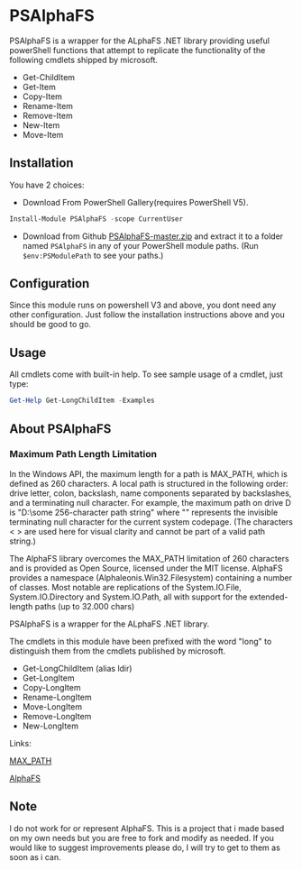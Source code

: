 PSAlphaFS
=======

PSAlphaFS is a wrapper for the ALphaFS .NET library providing useful powerShell functions that attempt to replicate the functionality of the following cmdlets shipped by microsoft.

* Get-ChildItem
* Get-Item
* Copy-Item
* Rename-Item
* Remove-Item
* New-Item
* Move-Item


## Installation

You have 2 choices:
* Download From PowerShell Gallery(requires PowerShell V5).

```powershell
Install-Module PSAlphaFS -scope CurrentUser
```
* Download from Github [PSAlphaFS-master.zip](https://github.com/v2kiran/PSAlphaFS/archive/master.zip) and extract it to a folder named `PSAlphaFS` in any of your PowerShell module paths. (Run `$env:PSModulePath` to see your paths.)



## Configuration

Since this module runs on powershell V3 and above, you dont need any other configuration. Just follow the installation instructions above and you should be good to go.

## Usage

All cmdlets come with built-in help. To see sample usage of a cmdlet, just type:

```powershell
Get-Help Get-LongChildItem -Examples
```

## About PSAlphaFS

### Maximum Path Length Limitation
In the Windows API, the maximum length for a path is MAX_PATH, which is defined as 260 characters. A local path is structured in the following order: drive letter, colon, backslash, name components separated by backslashes, and a terminating null character. For example, the maximum path on drive D is "D:\some 256-character path string<NUL>" where "<NUL>" represents the invisible terminating null character for the current system codepage. (The characters < > are used here for visual clarity and cannot be part of a valid path string.)

The AlphaFS library overcomes the MAX_PATH limitation of 260 characters and is provided as Open Source, licensed under the MIT license. AlphaFS provides a namespace (Alphaleonis.Win32.Filesystem) containing a number of classes. Most notable are replications of the System.IO.File, System.IO.Directory and System.IO.Path, all with support for the extended-length paths (up to 32.000 chars)

PSAlphaFS is a wrapper for the ALphaFS .NET library.

The cmdlets in this module have been prefixed with the word "long" to distinguish them from the cmdlets published by microsoft.

* Get-LongChildItem (alias ldir)
* Get-LongItem
* Copy-LongItem
* Rename-LongItem
* Move-LongItem
* Remove-LongItem
* New-LongItem


Links:

[MAX_PATH](https://msdn.microsoft.com/en-us/library/windows/desktop/aa365247(v=vs.85).aspx#maxpath)

[AlphaFS](https://github.com/alphaleonis/AlphaFS)


## Note

I do not work for or represent AlphaFS. This is a project that i made based on my own needs but you are free to fork and modify as needed. If you would like to suggest improvements please do, I will try to get to them as soon as i can.